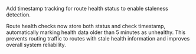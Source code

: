 Add timestamp tracking for route health status to enable staleness detection.

Route health checks now store both status and check timestamp, automatically marking health data older than 5 minutes as unhealthy. This prevents routing traffic to routes with stale health information and improves overall system reliability.
